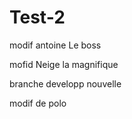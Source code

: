 # Test-2

modif antoine Le boss

mofid Neige la magnifique

branche developp nouvelle

modif de polo

